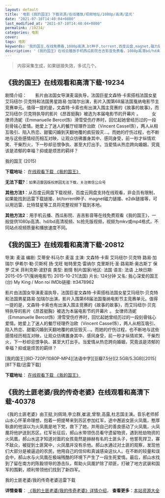 ```yaml
---
layout: default
title: '电影《我的国王》下载资源/在线播放/视频地址/1080p/高清/蓝光'
date: "2021-07-10T14:40:04+0800"
last_modified_at: "2021-07-10T14:40:04+0800"
permalink: /19234/
categories: 电影
cover:
tags: 电影
keywords: '我的国王,在线免费看,1080p高清,bt种子,torrent,百度云盘,magnet,磁力链,迅雷下载资源'
description: '《我的国王》在线云播放手机西瓜影院吉吉影音免费看，1080p高清bd/hd未删减完整版和tc抢先枪版，mkv/mp4格式，附带bt/torrent种子、magnet/磁力链、百度云盘、网盘资源迅雷下载链接'
---
```


>内容采集生成，如果链接失效，多试几个。


## 《我的国王》在线观看和高清下载-19234

剧情介绍：　　影片由法国女导演麦温执导，法国巨星文森特·卡索搭档法国女星艾玛纽尔·贝克特和法国男星路易·加瑞尔出演，影片入围第68届法国戛纳电影节主竞赛单元。值得一提的是，文森特·卡索也有出演入围主竞赛的《故事的故事》，而艾玛纽尔·贝克特执导的影片《昂首挺胸》被选为本届电影节的开幕片 。  　　女律师汤妮（Emmanuelle Bercot饰）滑雪受伤疗养时，回忆起她曾经历过的一段刻骨铭心爱情。她爱上了迷人的餐厅经理乔治欧（Vincent Cassel饰），两人从相互吸引、陷入热恋、甜蜜闪婚到天翻地覆的疯狂毁灭…。而她的疗伤过程，也不断地与这些感情经历相互对映，让观众彷彿置身其中、感同身受，前一秒才纵情欢笑、干柴烈火，下一秒却忌恨争执、甚至大打出手。当爱情从热恋跨向婚姻，究竟该是浓郁的幸福？抑或是烦苦的羁绊？


我的国王 (2015)

**下载地址**： [在线观看下载 《我的国王》](https://www.btbtdy.me/btdy/dy2465.html) 


**无法下载?**：`如果迅雷因版权原因无法下载，关注微信公众号 `

**其他方法1**：从百度云网盘下载视频，百度云网盘支持在线观看，非会员有限制，如果能找到迅雷下载链接、bt/torrent种子、magnet磁力链接、e2dk链接等，可以用迅雷、比特彗星等工具将完整视频下载到本地。

**其他方法2**：用手机云播、西瓜影院、吉吉影音等在线免费观看《我的国王》，一般提供1080p高清、hd/bd高清视频、tc抢先版视频，视频为mkv或mp4格式，不同站点视频质量和播放速度不同。


## 《我的国王》在线观看和高清下载-20812

导演: 麦温 编剧: 艾蒂安·科马尔 麦温 主演: 文森特·卡索 艾玛纽尔·贝克特 路易·加瑞尔 伊希尔·勒·贝斯柯 扬·戈旺 帕特里克·雷纳尔 克里斯托·圣·路易斯·奥古斯丁 保罗·艾米 菲利克斯·波舒哀 类型: 剧情 制片国家/地区: 法国 语言: 法语 上映日期: 2015-05-17(戛纳电影节) 2015-10-21(法国) 片长: 124分钟 又名: 我心深爱的国王(台) My King / Mon roi IMDb链接: tt3478962

影片由法国女导演麦温执导，法国巨星文森特·卡索搭档法国女星艾玛纽尔·贝克特和法国男星路易·加瑞尔出演，影片入围第68届法国戛纳电影节主竞赛单元。值得一提的是，文森特·卡索也有出演入围主竞赛的《故事的故事》，而艾玛纽尔·贝克特执导的影片《昂首挺胸》被选为本届电影节的开幕片 。 女律师汤妮（Emmanuelle Bercot饰）滑雪受伤疗养时，回忆起她曾经历过的一段刻骨铭心爱情。她爱上了迷人的餐厅经理乔治欧（Vincent Cassel饰），两人从相互吸引、陷入热恋、甜蜜闪婚到天翻地覆的疯狂毁灭…。而她的疗伤过程，也不断地与这些感情经历相互对映，让观众彷彿置身其中、感同身受，前一秒才纵情欢笑、干柴烈火，下一秒却忌恨争执、甚至大打出手。当爱情从热恋跨向婚姻，究竟该是浓郁的幸福？抑或是烦苦的羁绊？


[我的国王][BD-720P/1080P-MP4][法语中字][豆瓣7.5分][2.5GB/5.3GB][2015][BT下载/迅雷下载]

**下载地址**： [在线观看下载 《我的国王》](https://www.btdx8.com/torrent/my_king_2015.html) 


## 《我的土匪老婆/我的传奇老婆》在线观看和高清下载-40378

《我的土匪老婆》由王挺,刘佩琦,李立群,崔波,曾黎,高露,杜志国主演。音乐老师郝山水心怀革命理想，抱着一把提琴来到苏区参加红军，途中邂逅女匪火凤凰，憨厚耿直的他误以为火凤凰是地下党，救下了她，并用自己的善良感动了火凤凰，火凤凰将他护送到苏区。红军长征后，郝山水带领伤员看守遗留物资，遇到抢劫物资的火凤凰，郝山水这才知道对面的女孩竟然是赫赫有名的土匪头子，他誓死捍卫，寡不敌众，被捉到土匪窝中，火凤凰并没有杀他。郝山水通过对土匪的观察，发现他们大部分是被逼迫的农民，他用自己的信仰和真诚感染这伙人。在不断的较量和误会中，郝山水与火凤凰在极端残酷的环境下产生了一段生死爱情。最后，郝山水找到了留在南方的陈毅领导的游击队，帮助火凤凰铲除了顽匪，打破了地方武装和国军的围剿，顺利带领他们找到了新四军。


我的土匪老婆/我的传奇老婆迅雷下载

**详情查看**： [《我的土匪老婆/我的传奇老婆》详情介绍](/movie/40378/)， **查看更多**：[本站资源大全](/movie/t/all/)

